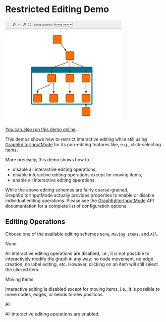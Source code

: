 <!--
 //////////////////////////////////////////////////////////////////////////////
 // @license
 // This file is part of yFiles for HTML.
 // Use is subject to license terms.
 //
 // Copyright (c) by yWorks GmbH, Vor dem Kreuzberg 28,
 // 72070 Tuebingen, Germany. All rights reserved.
 //
 //////////////////////////////////////////////////////////////////////////////
-->
# Restricted Editing Demo

<img src="../../../doc/demo-thumbnails/restricted-editing.webp" alt="demo-thumbnail" height="320"/>

[You can also run this demo online](https://www.yworks.com/demos/input/restricted-editing/).

This demos shows how to restrict interactive editing while still using [GraphEditorInputMode](https://docs.yworks.com/yfileshtml/#/api/GraphEditorInputMode) for its non-editing features like, e.g., click-selecting items.

More precisely, this demo shows how to

- disable all interactive editing operations,
- disable interactive editing operations except for moving items,
- enable all interactive editing operations.

While the above editing schemes are fairly coarse-grained, GraphEditorInputMode actually provides properties to enable or disable individual editing operations. Please see the [GraphEditorInputMode](https://docs.yworks.com/yfileshtml/#/api/GraphEditorInputMode) API documentation for a complete list of configuration options.

## Editing Operations

Choose one of the available editing schemes `None`, `Moving Items`, and `All`.

None

All interactive editing operations are disabled, i.e., it is not possible to interactively modify the graph in any way: no node movement, no edge creation, no label editing, etc. However, clicking on an item will still select the clicked item.

Moving Items

Interactive editing is disabled except for moving items, i.e., it is possible to move nodes, edges, or bends to new positions.

All

All interactive editing operations are enabled.
